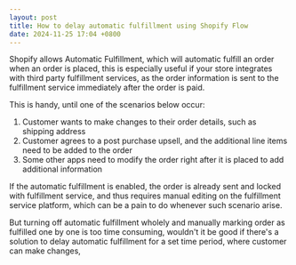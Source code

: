 ```yaml
---
layout: post
title: How to delay automatic fulfillment using Shopify Flow
date: 2024-11-25 17:04 +0800
---
```


Shopify allows Automatic Fulfillment, which will automatic fulfill an order when an order is placed, this is especially useful if your store integrates with third party fulfillment services, as the order information is sent to the fulfillment service immediately after the order is paid.

This is handy, until one of the scenarios below occur:

1. Customer wants to make changes to their order details, such as shipping address
2. Customer agrees to a post purchase upsell, and the additional line items need to be added to the order
3. Some other apps need to modify the order right after it is placed to add additional information

If the automatic fulfillment is enabled, the order is already sent and locked with fulfillment service, and thus requires manual editing on the fulfillment service platform, which can be a pain to do whenever such scenario arise.


But turning off automatic fulfillment wholely and manually marking order as fulfilled one by one is too time consuming, wouldn't it be good if there's a solution to delay automatic fulfillment for a set time period, where customer can make changes, 